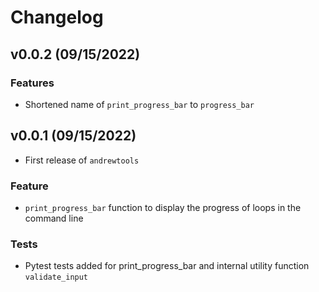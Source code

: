 # Changelog

<!-- Placeholder For Next Release -->
## v0.0.2 (09/15/2022)

### Features

- Shortened name of `print_progress_bar` to `progress_bar`

## v0.0.1 (09/15/2022)

- First release of `andrewtools`

### Feature

- `print_progress_bar` function to display the progress of loops in the command line

### Tests

- Pytest tests added for print_progress_bar and internal utility function `validate_input`